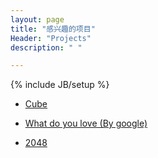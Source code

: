 ```yaml
---
layout: page
title: "感兴趣的项目"
Header: "Projects"
description: " "

---
```

{% include JB/setup %}

- [Cube](http://www.playmapscube.com/)

- [What do you love (By google)](http://www.wdyl.com/)

- [2048](http://gabrielecirulli.github.io/2048/)

